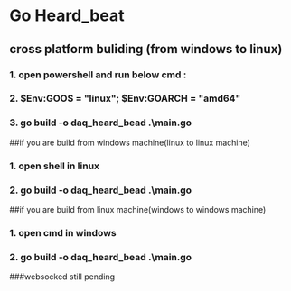 # Go Heard_beat


## cross platform buliding (from windows to linux)
### 1. open powershell and run below cmd :
### 2. $Env:GOOS = "linux"; $Env:GOARCH = "amd64"
### 3. go build -o daq_heard_bead .\main.go

##if you are build from windows machine(linux to linux machine)
### 1. open shell in linux
### 2. go build -o daq_heard_bead .\main.go


##if you are build from linux machine(windows to windows machine)
### 1. open cmd in windows
### 2. go build -o daq_heard_bead .\main.go


###websocked still pending


